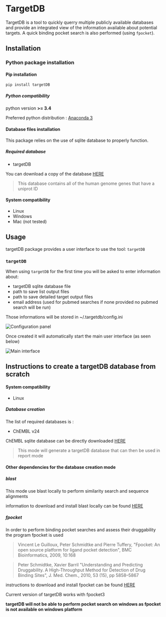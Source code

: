 TargetDB
=========

TargetDB is a tool to quickly querry multiple publicly available databases and provide an integrated view of the information available about potential targets. A quick binding pocket search is also performed (using `fpocket`).

Installation
------------
### Python package installation
#### Pip installation

```
pip install targetDB
```

##### Python compatibility

python version **>= 3.4**

Preferred python distribution : [Anaconda 3](https://www.anaconda.com/download/)


#### Database files installation

This package relies on the use of sqlite database to properly function.

##### Required database

+ targetDB

You can download a copy of the database [HERE](https://github.com/sdecesco/targetDB/releases/download/v1.3.0/TargetDB_20_12_19.db.zip)

>This database contains all of the human genome genes that have a uniprot ID

#### System compatibility

+ Linux
+ Windows
+ Mac (not tested)


Usage
-----
targetDB package provides a user interface to use the tool: `targetDB`

### `targetDB`

When using `targetDB` for the first time you will be asked to enter information about:
+ targetDB sqlite database file
+ path to save list output files 
+ path to save detailed target output files
+ email address (used for pubmed searches if none provided no pubmed search will be run)

Those informations will be stored in ~/.targetdb/config.ini 

![Configuration panel](targetDB/resources/configuration.png)

Once created it will automatically start the main user interface (as seen below)

![Main interface](targetDB/resources/targetdb_gui.png)

Instructions to create a targetDB database from scratch
---

#### System compatibility
+ Linux

##### Database creation

The list of required databases is :
+ ChEMBL v24

ChEMBL sqlite database can be directly downloaded [HERE](https://www.ebi.ac.uk/chembl/downloads)

>This mode will generate a targetDB database that can then be used in report mode

#### Other dependencies for the database creation mode

##### blast
This mode use blast locally to perform similarity search and sequence alignments 

information to download and install blast locally can be found [HERE](https://blast.ncbi.nlm.nih.gov/Blast.cgi?CMD=Web&PAGE_TYPE=BlastDocs&DOC_TYPE=Download)

##### fpocket
In order to perform binding pocket searches and assess their druggability the program fpocket is used 

>Vincent Le Guilloux, Peter Schmidtke and Pierre Tuffery, "Fpocket: An open source platform for ligand pocket detection", BMC Bioinformatics, 2009, 10:168

>Peter Schmidtke, Xavier Barril "Understanding and Predicting Druggability. A High-Throughput Method for Detection of Drug Binding Sites", J. Med. Chem., 2010, 53 (15), pp 5858–5867

instructions to download and install fpocket can be found [HERE](https://github.com/Discngine/fpocket)

Current version of targetDB works with fpocket3

**targetDB will not be able to perform pocket search on windows as fpocket is not available on windows platform**
